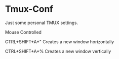 # Tmux-Conf

Just some personal TMUX settings.

Mouse Controlled

CTRL+SHIFT+A+" Creates a new window horizontally

CTRL+SHIFT+A+% Creates a new window vertically

